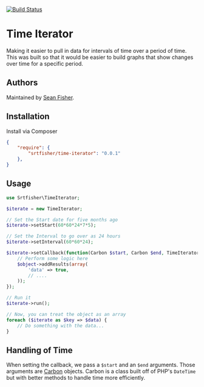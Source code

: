 [![Build Status](https://travis-ci.org/srtfisher/time-iterator.png?branch=master)](https://travis-ci.org/srtfisher/time-iterator)

# Time Iterator

Making it easier to pull in data for intervals of time over a period of time. This was built so that 
it would be easier to build graphs that show changes over time for a specific period.

## Authors

Maintained by [Sean Fisher](https://github.com/srtfisher).

## Installation

Install via Composer

```json
{
    "require": {
        "srtfisher/time-iterator": "0.0.1"
    },
}
```

## Usage

```php
use Srtfisher\TimeIterator;

$iterate = new TimeIterator;

// Set the Start date for five months ago
$iterate->setStart(60*60*24*7*5);

// Set the Interval to go over as 24 hours
$iterate->setInterval(60*60*24);

$iterate->setCallback(function(Carbon $start, Carbon $end, TimeIterator $object) {
    // Perform some logic here
    $object->addResults(array(
        'data' => true,
        // ....
    ));
});

// Run it
$iterate->run();

// Now, you can treat the object as an array
foreach ($iterate as $key => $data) {
    // Do something with the data...
}

```

## Handling of Time

When setting the callback, we pass a `$start` and an `$end` arguments. Those arguments are [Carbon](https://github.com/briannesbitt/Carbon) objects. Carbon is a class built off of PHP's `DateTime` but with better methods to handle time more efficiently.

